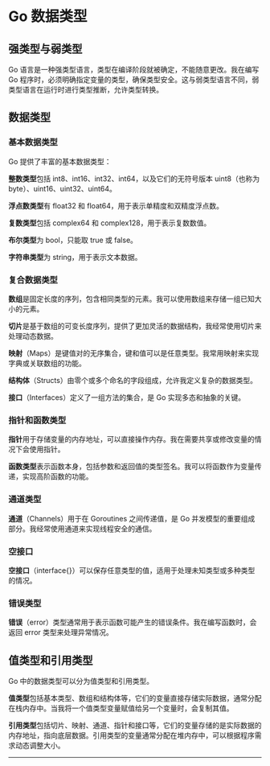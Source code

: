 # Go 数据类型

## 强类型与弱类型

Go 语言是一种强类型语言，类型在编译阶段就被确定，不能随意更改。我在编写 Go 程序时，必须明确指定变量的类型，确保类型安全。这与弱类型语言不同，弱类型语言在运行时进行类型推断，允许类型转换。

## 数据类型

### 基本数据类型

Go 提供了丰富的基本数据类型：

**整数类型**包括 int8、int16、int32、int64，以及它们的无符号版本 uint8（也称为 byte）、uint16、uint32、uint64。

**浮点数类型**有 float32 和 float64，用于表示单精度和双精度浮点数。

**复数类型**包括 complex64 和 complex128，用于表示复数数值。

**布尔类型**为 bool，只能取 true 或 false。

**字符串类型**为 string，用于表示文本数据。

### 复合数据类型

**数组**是固定长度的序列，包含相同类型的元素。我可以使用数组来存储一组已知大小的元素。

**切片**是基于数组的可变长度序列，提供了更加灵活的数据结构，我经常使用切片来处理动态数据。

**映射**（Maps）是键值对的无序集合，键和值可以是任意类型。我常用映射来实现字典或关联数组的功能。

**结构体**（Structs）由零个或多个命名的字段组成，允许我定义复杂的数据类型。

**接口**（Interfaces）定义了一组方法的集合，是 Go 实现多态和抽象的关键。

### 指针和函数类型

**指针**用于存储变量的内存地址，可以直接操作内存。我在需要共享或修改变量的情况下会使用指针。

**函数类型**表示函数本身，包括参数和返回值的类型签名。我可以将函数作为变量传递，实现高阶函数的功能。

### 通道类型

**通道**（Channels）用于在 Goroutines 之间传递值，是 Go 并发模型的重要组成部分。我经常使用通道来实现线程安全的通信。

### 空接口

**空接口**（interface{}）可以保存任意类型的值，适用于处理未知类型或多种类型的情况。

### 错误类型

**错误**（error）类型通常用于表示函数可能产生的错误条件。我在编写函数时，会返回 error 类型来处理异常情况。

## 值类型和引用类型

Go 中的数据类型可以分为值类型和引用类型。

**值类型**包括基本类型、数组和结构体等，它们的变量直接存储实际数据，通常分配在栈内存中。当我将一个值类型变量赋值给另一个变量时，会复制其值。

**引用类型**包括切片、映射、通道、指针和接口等，它们的变量存储的是实际数据的内存地址，指向底层数据。引用类型的变量通常分配在堆内存中，可以根据程序需求动态调整大小。

---
